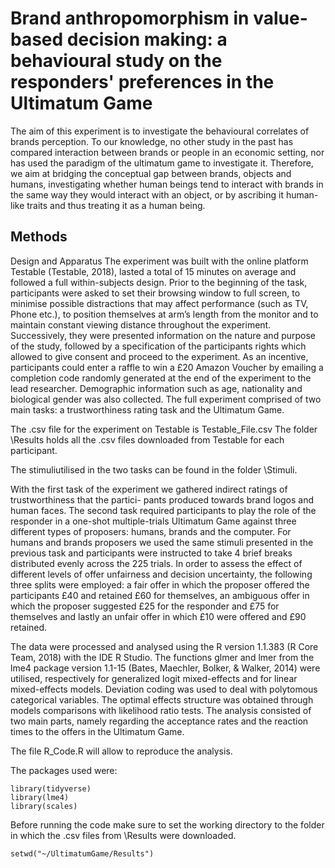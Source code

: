 # Brand anthropomorphism in value-based decision making: a behavioural study on the responders' preferences in the Ultimatum Game 

The aim of this experiment is to investigate the behavioural correlates of brands perception. To our knowledge, no other study in the past has compared interaction between brands or people in an economic setting, nor has used the paradigm of the ultimatum game to investigate it. Therefore, we aim at bridging the conceptual gap between brands, objects and humans, investigating whether human beings tend to interact with brands in the same way they would interact with an object, or by ascribing it human-like traits and thus treating it as a human being.

## Methods 

Design and Apparatus
The experiment was built with the online platform Testable (Testable, 2018), lasted a total of 15
minutes on average and followed a full within-subjects design. Prior to the beginning of the task,
participants were asked to set their browsing window to full screen, to minimise possible distractions
that may affect performance (such as TV, Phone etc.), to position themselves at arm’s length from
the monitor and to maintain constant viewing distance throughout the experiment. Successively, they
were presented information on the nature and purpose of the study, followed by a specification of
the participants rights which allowed to give consent and proceed to the experiment. As an incentive,
participants could enter a raffle to win a £20 Amazon Voucher by emailing a completion code randomly
generated at the end of the experiment to the lead researcher. Demographic information such as age,
nationality and biological gender was also collected. The full experiment comprised of two main tasks:
a trustworthiness rating task and the Ultimatum Game.

The .csv file for the experiment on Testable is Testable_File.csv 
The folder \Results holds all the .csv files downloaded from Testable for each participant. 


The stimuliutilised in the two tasks can be found in the folder \Stimuli. 

With the first task of the experiment we gathered indirect ratings of trustworthiness that the partici-
pants produced towards brand logos and human faces.
The second task required participants to play the role of the responder
in a one-shot multiple-trials Ultimatum Game against three different types of proposers: humans,
brands and the computer. For humans and brands proposers we used the same stimuli presented in
the previous task and participants were instructed to take 4 brief breaks distributed evenly across the
225 trials. In order to assess the effect of different levels of offer unfairness and decision uncertainty,
the following three splits were employed: a fair offer in which the proposer offered the participants
£40 and retained £60 for themselves, an ambiguous offer in which the proposer suggested £25 for the
responder and £75 for themselves and lastly an unfair offer in which £10 were offered and £90 retained.


The data were processed and analysed using the R version 1.1.383 (R Core Team,
2018) with the IDE R Studio. The functions glmer and lmer from the lme4 package version 1.1-15
(Bates, Maechler, Bolker, & Walker, 2014) were utilised, respectively for generalized logit mixed-effects
and for linear mixed-effects models. Deviation coding was used to deal with polytomous categorical
variables. The optimal effects structure was obtained through models comparisons with likelihood
ratio tests. The analysis consisted of two main parts, namely regarding the acceptance rates and the
reaction times to the offers in the Ultimatum Game.

The file R_Code.R will allow to reproduce the analysis. 

The packages used were:

``` 
library(tidyverse)
library(lme4)
library(scales)

```
Before running the code make sure to set the working directory to the folder in which the .csv files from \Results were downloaded. 

```
setwd("~/UltimatumGame/Results") 

```


